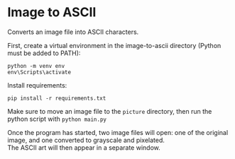 # Image to ASCII
Converts an image file into ASCII characters.

First, create a virtual environment in the image-to-ascii directory (Python must be added to PATH):  
```
python -m venv env
env\Scripts\activate
```

Install requirements:  
```
pip install -r requirements.txt
```

Make sure to move an image file to the `picture` directory, then run the python script with `python main.py`  

Once the program has started, two image files will open: one of the original image, and one converted to grayscale and pixelated.        
The ASCII art will then appear in a separate window.
